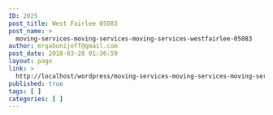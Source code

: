 ```yaml
---
ID: 2025
post_title: West Fairlee 05083
post_name: >
  moving-services-moving-services-moving-services-westfairlee-05083
author: mrgabonijeff@gmail.com
post_date: 2018-03-28 01:36:59
layout: page
link: >
  http://localhost/wordpress/moving-services-moving-services-moving-services-westfairlee-05083/
published: true
tags: [ ]
categories: [ ]
---
```

